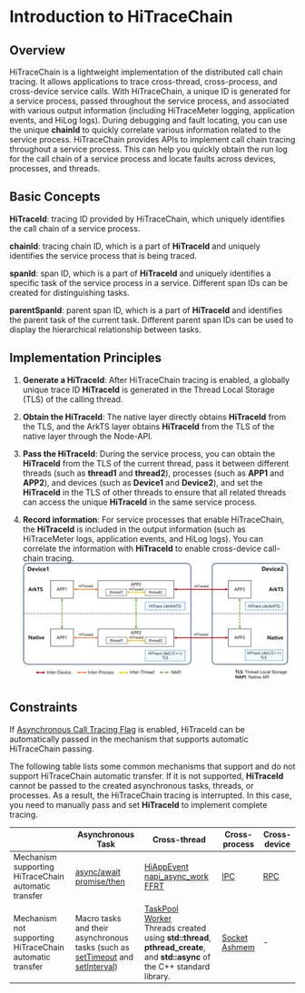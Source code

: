 # Introduction to HiTraceChain

<!--Kit: Performance Analysis Kit-->
<!--Subsystem: HiviewDFX-->
<!--Owner: @qq_437963121-->
<!--Designer: @kutcherzhou1; @MontSaintMichel-->
<!--Tester: @gcw_KuLfPSbe-->
<!--Adviser: @foryourself-->

## Overview

HiTraceChain is a lightweight implementation of the distributed call chain tracing. It allows applications to trace cross-thread, cross-process, and cross-device service calls. With HiTraceChain, a unique ID is generated for a service process, passed throughout the service process, and associated with various output information (including HiTraceMeter logging, application events, and HiLog logs). During debugging and fault locating, you can use the unique **chainId** to quickly correlate various information related to the service process. HiTraceChain provides APIs to implement call chain tracing throughout a service process. This can help you quickly obtain the run log for the call chain of a service process and locate faults across devices, processes, and threads.


## Basic Concepts

**HiTraceId**: tracing ID provided by HiTraceChain, which uniquely identifies the call chain of a service process.

**chainId**: tracing chain ID, which is a part of **HiTraceId** and uniquely identifies the service process that is being traced.

**spanId**: span ID, which is a part of **HiTraceId** and uniquely identifies a specific task of the service process in a service. Different span IDs can be created for distinguishing tasks.

**parentSpanId**: parent span ID, which is a part of **HiTraceId** and identifies the parent task of the current task. Different parent span IDs can be used to display the hierarchical relationship between tasks.


## Implementation Principles

1. **Generate a HiTraceId**: After HiTraceChain tracing is enabled, a globally unique trace ID **HiTraceId** is generated in the Thread Local Storage (TLS) of the calling thread.

2. **Obtain the HiTraceId**: The native layer directly obtains **HiTraceId** from the TLS, and the ArkTS layer obtains **HiTraceId** from the TLS of the native layer through the Node-API.

3. **Pass the HiTraceId**: During the service process, you can obtain the **HiTraceId** from the TLS of the current thread, pass it between different threads (such as **thread1** and **thread2**), processes (such as **APP1** and **APP2**), and devices (such as **Device1** and **Device2**), and set the **HiTraceId** in the TLS of other threads to ensure that all related threads can access the unique **HiTraceId** in the same service process.

4. **Record information**: For service processes that enable HiTraceChain, the **HiTraceId** is included in the output information (such as HiTraceMeter logs, application events, and HiLog logs). You can correlate the information with **HiTraceId** to enable cross-device call-chain tracing.
   ![hitracechain-principle](figures/hitracechain-principle.png)


## Constraints

If [Asynchronous Call Tracing Flag](../reference/apis-performance-analysis-kit/js-apis-hitracechain.md#hitraceflag) is enabled, HiTraceId can be automatically passed in the mechanism that supports automatic HiTraceChain passing.

The following table lists some common mechanisms that support and do not support HiTraceChain automatic transfer. If it is not supported, **HiTraceId** cannot be passed to the created asynchronous tasks, threads, or processes. As a result, the HiTraceChain tracing is interrupted. In this case, you need to manually pass and set **HiTraceId** to implement complete tracing.

|  | Asynchronous Task| Cross-thread| Cross-process| Cross-device| 
| -------- | -------- | -------- | -------- | -------- |
| Mechanism supporting HiTraceChain automatic transfer| [async/await](../arkts-utils/async-concurrency-overview.md#asyncawait)<br>[promise/then](../arkts-utils/async-concurrency-overview.md#promise) | [HiAppEvent](hiappevent-intro.md)<br>[napi_async_work](../napi/use-napi-asynchronous-task.md)<br>[FFRT](../ffrt/ffrt-overview.md) | [IPC](../ipc/ipc-rpc-overview.md) | [RPC](../ipc/ipc-rpc-overview.md) | 
| Mechanism not supporting HiTraceChain automatic transfer| Macro tasks and their asynchronous tasks (such as [setTimeout](../reference/common/js-apis-timer.md#settimeout) and [setInterval](../reference/common/js-apis-timer.md#setinterval))| [TaskPool](../arkts-utils/taskpool-introduction.md)<br>[Worker](../arkts-utils/worker-introduction.md)<br>Threads created using **std::thread**, **pthread_create**, and **std::async** of the C++ standard library.| [Socket](../network/socket-connection.md)<br>[Ashmem](../reference/apis-ipc-kit/js-apis-rpc.md#ashmem8) | - | 
